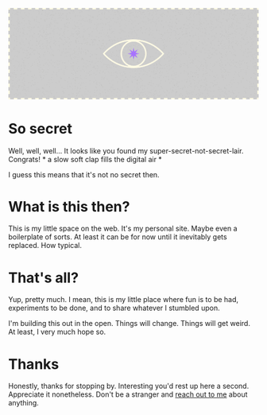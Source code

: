 ![The all seeing eye](/public/github-header.png)

# So secret

Well, well, well... It looks like you found my super-secret-not-secret-lair. Congrats! * a slow soft clap fills the digital air *

I guess this means that it's not no secret then.

# What is this then?

This is my little space on the web. It's my personal site. Maybe even a boilerplate of sorts. At least it can be for now until it inevitably gets replaced. How typical.

# That's all?

Yup, pretty much. I mean, this is my little place where fun is to be had, experiments to be done, and to share whatever I stumbled upon.

I'm building this out in the open. Things will change. Things will get weird. At least, I very much hope so.

# Thanks

Honestly, thanks for stopping by. Interesting you'd rest up here a second. Appreciate it nonetheless. Don't be a stranger and [reach out to me](mailto:novakdr23@gmail.com) about anything.
